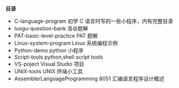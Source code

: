 **目录**

- C-language-program  初学 C 语言时写的一些小程序，内有完整目录
- luogu-question-bank 洛谷题解
- PAT-basic-level-practice PAT 题解
- Linux-system-program Linux 系统编程示例
- Python-demo python 小程序
- Script-tools python,shell script tools
- VS-poject Visual Studio 项目
- UNIX-tools UNIX 终端小工具
- AssemblerLanguageProgramming 8051 汇编语言程序设计概述
